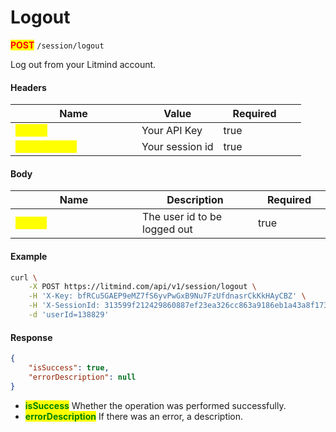 # Logout

<mark style="color:red;">**POST**</mark> `/session/logout`

Log out from your Litmind account.

#### Headers

<table><thead><tr><th width="186">Name</th><th>Value</th><th width="100" data-type="checkbox">Required</th><th data-hidden></th></tr></thead><tbody><tr><td><mark style="color:yellow;"><strong>X-Key</strong></mark></td><td>Your API Key</td><td>true</td><td></td></tr><tr><td><mark style="color:yellow;"><strong>X-SessionId</strong></mark></td><td>Your session id</td><td>true</td><td></td></tr></tbody></table>

#### Body

<table><thead><tr><th width="187">Name</th><th>Description</th><th width="100" data-type="checkbox">Required</th></tr></thead><tbody><tr><td><mark style="color:yellow;"><strong>userId</strong></mark></td><td>The user id to be logged out</td><td>true</td></tr></tbody></table>

#### Example

```bash
curl \
    -X POST https://litmind.com/api/v1/session/logout \
    -H 'X-Key: bfRCu5GAEP9eMZ7fS6yvPwGxB9Nu7FzUfdnasrCkKkHAyCBZ' \
    -H 'X-SessionId: 313599f212429860887ef23ea326cc863a9186eb1a43a8f1739a1815ebe2a588' \
    -d 'userId=138829'
```

#### Response

```json
{
    "isSuccess": true,
    "errorDescription": null
}
```

* <mark style="color:green;">**isSuccess**</mark> Whether the operation was performed successfully.
* <mark style="color:green;">**errorDescription**</mark> If there was an error, a description.

